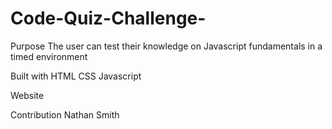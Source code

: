 # Code-Quiz-Challenge-

Purpose
The user can test their knowledge on Javascript fundamentals in a timed environment

Built with
HTML
CSS
Javascript

Website


Contribution
Nathan Smith 
